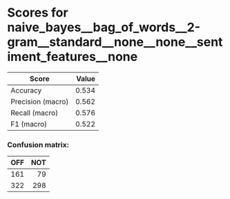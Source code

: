 # Scores for naive_bayes__bag_of_words__2-gram__standard__none__none__sentiment_features__none
|      Score      |Value|
|-----------------|----:|
|Accuracy         |0.534|
|Precision (macro)|0.562|
|Recall (macro)   |0.576|
|F1 (macro)       |0.522|

### Confusion matrix:
|OFF|NOT|
|--:|--:|
|161| 79|
|322|298|
